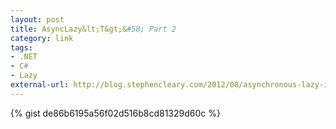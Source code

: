 ```yaml
---
layout: post
title: AsyncLazy&lt;T&gt;&#58; Part 2
category: link
tags:
- .NET
- C#
- Lazy
external-url: http://blog.stephencleary.com/2012/08/asynchronous-lazy-initialization.html
---
```

{% gist de86b6195a56f02d516b8cd81329d60c %}
